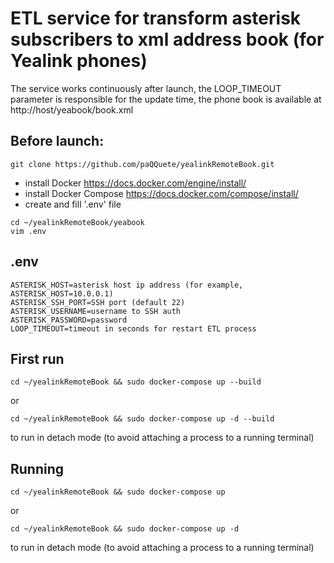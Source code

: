 # ETL service for transform asterisk subscribers to xml address book (for Yealink phones)

The service works continuously after launch, the LOOP_TIMEOUT parameter is responsible for the update time, the phone
book is available at http://host/yeabook/book.xml

## Before launch:
 ```shell
git clone https://github.com/paQQuete/yealinkRemoteBook.git
``` 
 - install Docker https://docs.docker.com/engine/install/
 - install Docker Compose https://docs.docker.com/compose/install/
 - create and fill '.env' file
```shell
cd ~/yealinkRemoteBook/yeabook 
vim .env
```
## .env
 ```shell
 ASTERISK_HOST=asterisk host ip address (for example, ASTERISK_HOST=10.0.0.1)
 ASTERISK_SSH_PORT=SSH port (default 22)
 ASTERISK_USERNAME=username to SSH auth
 ASTERISK_PASSWORD=password
 LOOP_TIMEOUT=timeout in seconds for restart ETL process
 ```

## First run
```shell
cd ~/yealinkRemoteBook && sudo docker-compose up --build
```
or
```shell
cd ~/yealinkRemoteBook && sudo docker-compose up -d --build
```
to run in detach mode (to avoid attaching a process to a running terminal)

## Running
```shell
cd ~/yealinkRemoteBook && sudo docker-compose up
```
or
```shell
cd ~/yealinkRemoteBook && sudo docker-compose up -d
```
to run in detach mode (to avoid attaching a process to a running terminal)
